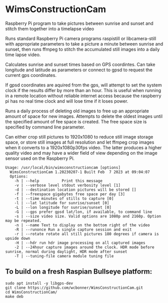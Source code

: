 # WimsConstructionCam
Raspberry Pi program to take pictures between sunrise and sunset and stitch them together into a timelapse video

Runs standard Raspberry Pi camera programs raspistill or libcamera-still with appropriate parameters to take a picture a minute between sunrise and sunset, then runs ffmpeg to stitch the accumulated still images into a daily time lapse video.

Calculates sunrise and sunset times based on GPS coordintes. Can take longitude and latitude as parameters or connect to gpsd to request the current gps coordinates. 

If gpsd coordinates are aquired from the gps, will attempt to set the system clock if the results differ by more than an hour. This is useful when running in a remote location without reliable internet access because the raspberry pi has no real time clock and will lose time if it loses power.

Runs a daily process of deleting old images to free up an appropriate amount of space for new images. Attempts to delete the oldest images until the specified amount of fee space is created. The free space size is specified by command line parameter.

Can either crop still pictures to 1920x1080 to reduce still image storage space, or store still images at full resolution and let ffmpeg crop images when it converts to a 1920x1080p30fps video. The latter produces a higher quality video and may have a wider field of view depending on the image sensor used on the Raspberry Pi.

```
Usage: /usr/local/bin/wimsconstructioncam [options]
  WimsConstructionCam 1.20230207-1 Built Feb  7 2023 at 09:04:07
  Options:
    -h | --help          Print this message
    -v | --verbose level stdout verbosity level [1]
    -d | --destination location pictures will be stored []
    -f | --freespace gigabytes free space per day [3]
    -t | --time minutes of stills to capture [0]
    -l | --lat latitude for sunrise/sunset [0]
    -L | --lon longitude for sunrise/sunset [0]
    -G | --gps prefer gpsd lat/lon, if available, to command line
    -s | --size video size. Valid options are 1080p and 2160p. Option may be repeated.
    -n | --name Text to display on the bottom right of the video
    -R | --runonce Run a single capture session and exit
    -r | --rotate rotate all still pictures 180 degrees if camera is upside down
    -H | --hdr run hdr image processing on all captured images
    -2 | --24hour capture images around the clock. HDR mode before sunrise, normal during daylight, HDR mode after sunset
    -T | --tuning-file camera module tuning file
```

## To build on a fresh Raspian Bullseye platform:
```
sudo apt install -y libgps-dev
git clone https://github.com/wcbonner/WimsConstructionCam.git
cd WimsConstructionCam/
make deb
```

